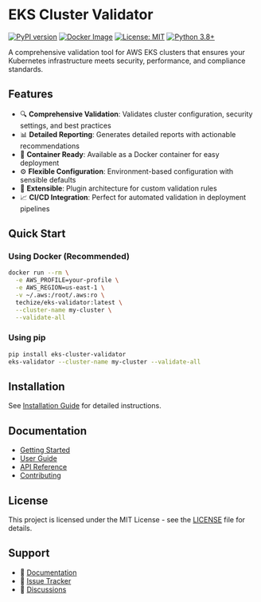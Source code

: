 # EKS Cluster Validator

[![PyPI version](https://badge.fury.io/py/eks-cluster-validator.svg)](https://pypi.org/project/eks-cluster-validator/)
[![Docker Image](https://img.shields.io/docker/pulls/techize/eks-validator)](https://hub.docker.com/r/techize/eks-validator)
[![License: MIT](https://img.shields.io/badge/License-MIT-yellow.svg)](https://opensource.org/licenses/MIT)
[![Python 3.8+](https://img.shields.io/badge/python-3.8+-blue.svg)](https://www.python.org/downloads/)

A comprehensive validation tool for AWS EKS clusters that ensures your Kubernetes infrastructure meets security, performance, and compliance standards.

## Features

- 🔍 **Comprehensive Validation**: Validates cluster configuration, security settings, and best practices
- 📊 **Detailed Reporting**: Generates detailed reports with actionable recommendations
- 🐳 **Container Ready**: Available as a Docker container for easy deployment
- ⚙️ **Flexible Configuration**: Environment-based configuration with sensible defaults
- 🔧 **Extensible**: Plugin architecture for custom validation rules
- 📈 **CI/CD Integration**: Perfect for automated validation in deployment pipelines

## Quick Start

### Using Docker (Recommended)

```bash
docker run --rm \
  -e AWS_PROFILE=your-profile \
  -e AWS_REGION=us-east-1 \
  -v ~/.aws:/root/.aws:ro \
  techize/eks-validator:latest \
  --cluster-name my-cluster \
  --validate-all
```

### Using pip

```bash
pip install eks-cluster-validator
eks-validator --cluster-name my-cluster --validate-all
```

## Installation

See [Installation Guide](getting-started/installation.md) for detailed instructions.

## Documentation

- [Getting Started](getting-started/)
- [User Guide](user-guide/)
- [API Reference](api/)
- [Contributing](development/contributing.md)

## License

This project is licensed under the MIT License - see the [LICENSE](about/license.md) file for details.

## Support

- 📖 [Documentation](https://techize.github.io/eks_validator/)
- 🐛 [Issue Tracker](https://github.com/techize/eks_validator/issues)
- 💬 [Discussions](https://github.com/techize/eks_validator/discussions)
